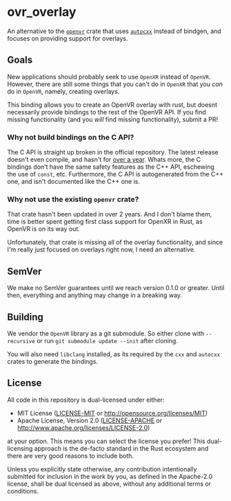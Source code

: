 # ovr_overlay
An alternative to the [`openvr`](https://github.com/rust-openvr/rust-openvr)
crate that uses [`autocxx`](docs.rs/autocxx) instead of bindgen, and focuses on providing support for
overlays.

## Goals
New applications should probably seek to use `OpenXR` instead of `OpenVR`. However,
there are still some things that you can't do in `OpenXR` that you *can* do in `OpenVR`,
namely, creating overlays.

This binding allows you to create an OpenVR overlay with rust, but doesnt necessarily
provide bindings to the rest of the OpenVR API. If you find missing functionality
(and you *will* find missing functionality), submit a PR!

### Why not build bindings on the C API?
The C API is straight up broken in the official repository. The latest release
doesn't even compile, and hasn't for [over a year](https://github.com/ValveSoftware/openvr/issues/1642).
Whats more, the C bindings don't have the same safety features as the C++ API,
eschewing the use of `const`, etc. Furthermore, the C API is autogenerated from
the C++ one, and isn't documented like the C++ one is.

### Why not use the existing `openvr` crate?
That crate hasn't been updated in over 2 years. And I don't blame them, time is better
spent getting first class support for OpenXR in Rust, as OpenVR is on its way out.

Unfortunately, that crate is missing all of the overlay functionality, and since I'm
really just focused on overlays right now, I need an alternative.

## SemVer
We make no SemVer guarantees until we reach version 0.1.0 or greater. Until then,
everything and anything may change in a breaking way.

## Building
We vendor the `OpenVR` library as a git submodule. So either clone with `--recursive`
or run `git submodule update --init` after cloning.

You will also need `libclang` installed, as its required by the `cxx` and `autocxx`
crates to generate the bindings.

## License
All code in this repository is dual-licensed under either:

- MIT License ([LICENSE-MIT](docs/LICENSE-MIT) or http://opensource.org/licenses/MIT)
- Apache License, Version 2.0 ([LICENSE-APACHE](docs/LICENSE-APACHE) or http://www.apache.org/licenses/LICENSE-2.0)

at your option. This means you can select the license you prefer! This dual-licensing approach is the de-facto standard in the Rust ecosystem and there are very good reasons to include both.

Unless you explicitly state otherwise, any contribution intentionally submitted for inclusion in the work by you, as defined in the Apache-2.0 license, shall be dual licensed as above, without any additional terms or conditions.
